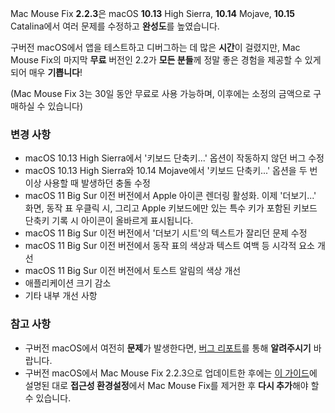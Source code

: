 Mac Mouse Fix **2.2.3**은 macOS **10.13** High Sierra, **10.14** Mojave, **10.15** Catalina에서 여러 문제를 수정하고 **완성도**를 높였습니다.

구버전 macOS에서 앱을 테스트하고 디버그하는 데 많은 **시간**이 걸렸지만, Mac Mouse Fix의 마지막 **무료** 버전인 2.2가 **모든 분들**께 정말 좋은 경험을 제공할 수 있게 되어 매우 **기쁩니다**!

(Mac Mouse Fix 3는 30일 동안 무료로 사용 가능하며, 이후에는 소정의 금액으로 구매하실 수 있습니다)

### 변경 사항

- macOS 10.13 High Sierra에서 '키보드 단축키...' 옵션이 작동하지 않던 버그 수정
- macOS 10.13 High Sierra와 10.14 Mojave에서 '키보드 단축키...' 옵션을 두 번 이상 사용할 때 발생하던 충돌 수정
- macOS 11 Big Sur 이전 버전에서 Apple 아이콘 렌더링 활성화. 이제 '더보기...' 화면, 동작 표 우클릭 시, 그리고 Apple 키보드에만 있는 특수 키가 포함된 키보드 단축키 기록 시 아이콘이 올바르게 표시됩니다.
- macOS 11 Big Sur 이전 버전에서 '더보기 시트'의 텍스트가 잘리던 문제 수정
- macOS 11 Big Sur 이전 버전에서 동작 표의 색상과 텍스트 여백 등 시각적 요소 개선
- macOS 11 Big Sur 이전 버전에서 토스트 알림의 색상 개선
- 애플리케이션 크기 감소
- 기타 내부 개선 사항

### 참고 사항

- 구버전 macOS에서 여전히 **문제**가 발생한다면, [버그 리포트](https://noah-nuebling.github.io/mac-mouse-fix-feedback-assistant/?type=bug-report)를 통해 **알려주시기** 바랍니다.
- 구버전 macOS에서 Mac Mouse Fix 2.2.3으로 업데이트한 후에는 [이 가이드](https://github.com/noah-nuebling/mac-mouse-fix/discussions/101)에 설명된 대로 **접근성 환경설정**에서 Mac Mouse Fix를 제거한 후 **다시 추가**해야 할 수 있습니다.
